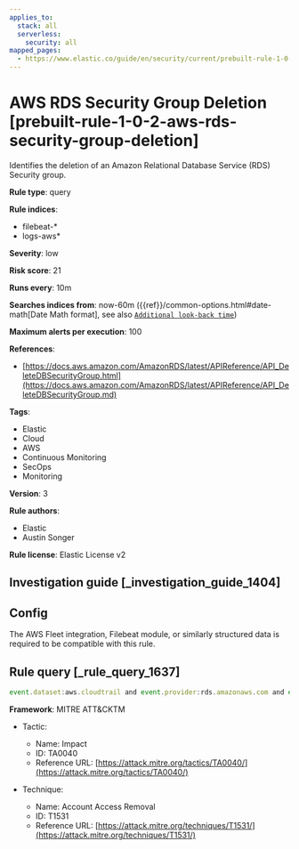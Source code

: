 ```yaml
---
applies_to:
  stack: all
  serverless:
    security: all
mapped_pages:
  - https://www.elastic.co/guide/en/security/current/prebuilt-rule-1-0-2-aws-rds-security-group-deletion.html
---
```


# AWS RDS Security Group Deletion [prebuilt-rule-1-0-2-aws-rds-security-group-deletion]

Identifies the deletion of an Amazon Relational Database Service (RDS) Security group.

**Rule type**: query

**Rule indices**:

* filebeat-*
* logs-aws*

**Severity**: low

**Risk score**: 21

**Runs every**: 10m

**Searches indices from**: now-60m ({{ref}}/common-options.html#date-math[Date Math format], see also [`Additional look-back time`](docs-content://solutions/security/detect-and-alert/create-detection-rule.md#rule-schedule))

**Maximum alerts per execution**: 100

**References**:

* [https://docs.aws.amazon.com/AmazonRDS/latest/APIReference/API_DeleteDBSecurityGroup.html](https://docs.aws.amazon.com/AmazonRDS/latest/APIReference/API_DeleteDBSecurityGroup.md)

**Tags**:

* Elastic
* Cloud
* AWS
* Continuous Monitoring
* SecOps
* Monitoring

**Version**: 3

**Rule authors**:

* Elastic
* Austin Songer

**Rule license**: Elastic License v2

## Investigation guide [_investigation_guide_1404]

## Config

The AWS Fleet integration, Filebeat module, or similarly structured data is required to be compatible with this rule.

## Rule query [_rule_query_1637]

```js
event.dataset:aws.cloudtrail and event.provider:rds.amazonaws.com and event.action:DeleteDBSecurityGroup and event.outcome:success
```

**Framework**: MITRE ATT&CKTM

* Tactic:

    * Name: Impact
    * ID: TA0040
    * Reference URL: [https://attack.mitre.org/tactics/TA0040/](https://attack.mitre.org/tactics/TA0040/)

* Technique:

    * Name: Account Access Removal
    * ID: T1531
    * Reference URL: [https://attack.mitre.org/techniques/T1531/](https://attack.mitre.org/techniques/T1531/)



